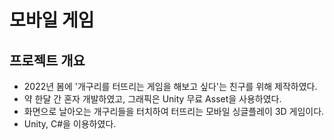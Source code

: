 # 모바일 게임 <War Against Frogs>
## 프로젝트 개요
* 2022년 봄에 '개구리를 터뜨리는 게임을 해보고 싶다'는 친구를 위해 제작하였다.
* 약 한달 간 혼자 개발하였고, 그래픽은 Unity 무료 Asset을 사용하였다.
* 화면으로 날아오는 개구리들을 터치하여 터뜨리는 모바일 싱글플레이 3D 게임이다.
* Unity, C#을 이용하였다.
